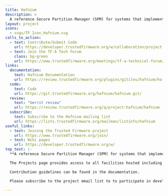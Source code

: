 ```yaml
---
title: Hafnium
description: >
  A reference Secure Partition Manager (SPM) for systems that implement the Armv8.4-A Secure-EL2 extension. It enables multiple, isolated Secure Partitions (SPs) to run at Secure-EL1.
layout: project
icons:
  - svgs/TF_Icon_Hafnium.svg
calls_to_action:
  - text: Contribute/Submit Code
    url: https://developer.trustedfirmware.org/w/collaboration/project-maintenance-process/
  - text: Join the TF-A Tech Forum
    class: bg-green
    url: https://www.trustedfirmware.org/meetings/tf-a-technical-forum/
links:
  documentation:
    text: Hafnium Documentation
    url: https://review.trustedfirmware.org/plugins/gitiles/hafnium/hafnium/+/HEAD/README.md
  code:
    text: Code
    url: https://git.trustedfirmware.org/hafnium/hafnium.git/
  review:
    text: "Gerrit review"
    url: https://review.trustedfirmware.org/q/project:hafnium/hafnium
  subscribe:
    text: Subscribe to the Hafnium mailing list
    url: https://lists.trustedfirmware.org/mailman/listinfo/hafnium
useful_links:
  - text: Joining the Trusted Firmware project
    url: https://www.trustedfirmware.org/join/
  - text: Wiki pages
    url: https://developer.trustedfirmware.org/w/
top_text: |-
  **A reference Secure Partition Manager (SPM) for systems that implement the Armv8.4-A Secure-EL2 extension. It enables multiple, isolated Secure Partitions (SPs) to run at Secure-EL1.**

  The Projects page provides access to all facilities hosted including source code, documentation, Gerrit review for submitting changes and a wiki.

  Contribution guidelines can be found in the documentation.

  Please subscribe to the project email list to to participate in development discussions.

---
```

